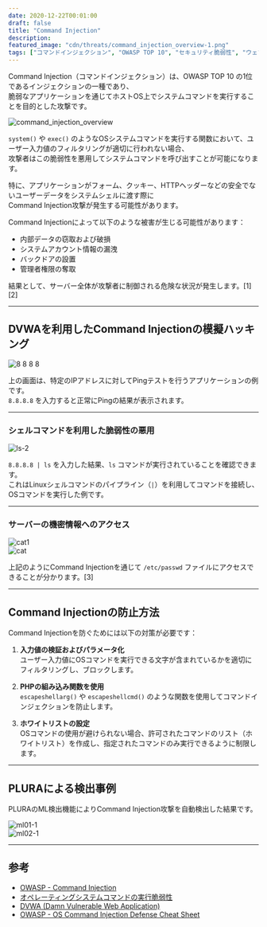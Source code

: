 ```yaml
---
date: 2020-12-22T00:01:00
draft: false
title: "Command Injection"
description: 
featured_image: "cdn/threats/command_injection_overview-1.png"
tags: ["コマンドインジェクション", "OWASP TOP 10", "セキュリティ脆弱性", "ウェブアプリケーションセキュリティ", "ハッキング防御"]
---
```


Command Injection（コマンドインジェクション）は、OWASP TOP 10 の1位であるインジェクションの一種であり、  
脆弱なアプリケーションを通じてホストOS上でシステムコマンドを実行することを目的とした攻撃です。

<!--more-->
![command_injection_overview](https://blog.plura.io/cdn/threats/command_injection_overview-1.png)

`system()` や `exec()` のようなOSシステムコマンドを実行する関数において、ユーザー入力値のフィルタリングが適切に行われない場合、  
攻撃者はこの脆弱性を悪用してシステムコマンドを呼び出すことが可能になります。

特に、アプリケーションがフォーム、クッキー、HTTPヘッダーなどの安全でないユーザーデータをシステムシェルに渡す際に  
Command Injection攻撃が発生する可能性があります。

Command Injectionによって以下のような被害が生じる可能性があります：

- 内部データの窃取および破損  
- システムアカウント情報の漏洩  
- バックドアの設置  
- 管理者権限の奪取  

結果として、サーバー全体が攻撃者に制御される危険な状況が発生します。[1][2]

---

## DVWAを利用したCommand Injectionの模擬ハッキング

![8 8 8 8](https://github.com/user-attachments/assets/8806bbac-2d42-434d-b50b-df3b72c454dc)

上の画面は、特定のIPアドレスに対してPingテストを行うアプリケーションの例です。  
`8.8.8.8` を入力すると正常にPingの結果が表示されます。

---

### シェルコマンドを利用した脆弱性の悪用

![ls-2](https://github.com/user-attachments/assets/89b4ce81-1ff7-49e1-907f-5c2a327ad807)

`8.8.8.8 | ls` を入力した結果、`ls` コマンドが実行されていることを確認できます。  
これはLinuxシェルコマンドのパイプライン（`|`）を利用してコマンドを接続し、OSコマンドを実行した例です。

---

### サーバーの機密情報へのアクセス

![cat1](https://github.com/user-attachments/assets/b00dd673-bb7f-462c-aa74-7552a1f1576f)  
![cat](https://github.com/user-attachments/assets/b02420da-722e-40e4-8ef5-58e9e68a100c)

上記のようにCommand Injectionを通じて `/etc/passwd` ファイルにアクセスできることが分かります。[3]  

---

## Command Injectionの防止方法

Command Injectionを防ぐためには以下の対策が必要です：

1. **入力値の検証およびパラメータ化**  
   ユーザー入力値にOSコマンドを実行できる文字が含まれているかを適切にフィルタリングし、ブロックします。

2. **PHPの組み込み関数を使用**  
   `escapeshellarg()` や `escapeshellcmd()` のような関数を使用してコマンドインジェクションを防止します。

3. **ホワイトリストの設定**  
   OSコマンドの使用が避けられない場合、許可されたコマンドのリスト（ホワイトリスト）を作成し、指定されたコマンドのみ実行できるように制限します。

---

## PLURAによる検出事例

PLURAのML検出機能によりCommand Injection攻撃を自動検出した結果です。

![ml01-1](https://github.com/user-attachments/assets/7ff23713-a89b-485c-bc5c-0a2382a0b9c9)  
![ml02-1](https://github.com/user-attachments/assets/4e6fe363-2377-411f-bf9e-e69881824cbd)  

---

## 参考

- [OWASP - Command Injection](https://bit.ly/2WlCD7z)  
- [オペレーティングシステムコマンドの実行脆弱性](https://bit.ly/3qXCvJE)  
- [DVWA (Damn Vulnerable Web Application)](https://bit.ly/2IQQgIO)  
- [OWASP - OS Command Injection Defense Cheat Sheet](https://bit.ly/2Kr73CW)  

